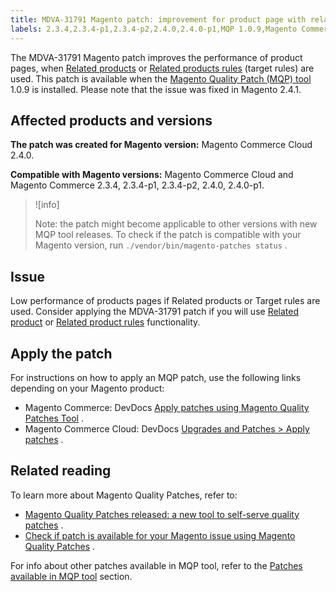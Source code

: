 ```yaml
---
title: MDVA-31791 Magento patch: improvement for product page with related products and target rules
labels: 2.3.4,2.3.4-p1,2.3.4-p2,2.4.0,2.4.0-p1,MQP 1.0.9,Magento Commerce,Magento Commerce Cloud,Magento Quality Patches,performance,product page,support tools
---
```


The MDVA-31791 Magento patch improves the performance of product pages, when [Related products](https://docs.magento.com/user-guide/catalog/settings-advanced-related-products.html) or [Related products rules](https://docs.magento.com/user-guide/marketing/product-related-rules.html) (target rules) are used. This patch is available when the [Magento Quality Patch (MQP) tool](https://support.magento.com/hc/en-us/articles/360047139492) 1.0.9 is installed. Please note that the issue was fixed in Magento 2.4.1.

## Affected products and versions

 **The patch was created for Magento version:** Magento Commerce Cloud 2.4.0.

 **Compatible with Magento versions:** Magento Commerce Cloud and Magento Commerce 2.3.4, 2.3.4-p1, 2.3.4-p2, 2.4.0, 2.4.0-p1.

>![info]
>
>Note: the patch might become applicable to other versions with new MQP tool releases. To check if the patch is compatible with your Magento version, run `./vendor/bin/magento-patches status` .

## Issue

Low performance of products pages if Related products or Target rules are used. Consider applying the MDVA-31791 patch if you will use [Related product](https://docs.magento.com/user-guide/catalog/settings-advanced-related-products.html) or [Related product rules](https://docs.magento.com/user-guide/marketing/product-related-rules.html) functionality.

## Apply the patch

For instructions on how to apply an MQP patch, use the following links depending on your Magento product:

* Magento Commerce: DevDocs [Apply patches using Magento Quality Patches Tool](https://devdocs.magento.com/guides/v2.4/comp-mgr/patching/mqp.html) .
* Magento Commerce Cloud: DevDocs [Upgrades and Patches > Apply patches](https://devdocs.magento.com/cloud/project/project-patch.html) .

## Related reading

To learn more about Magento Quality Patches, refer to:

* [Magento Quality Patches released: a new tool to self-serve quality patches](https://support.magento.com/hc/en-us/articles/360047139492) .
* [Check if patch is available for your Magento issue using Magento Quality Patches](https://support.magento.com/hc/en-us/articles/360047125252) .

For info about other patches available in MQP tool, refer to the [Patches available in MQP tool](https://support.magento.com/hc/en-us/sections/360010506631-Patches-available-in-MQP-tool-) section.